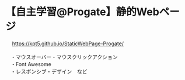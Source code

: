 # 【自主学習@Progate】静的Webページ
　 <a>https://kpt5.github.io/StaticWebPage-Progate/</a>
<br>
<br>　・マウスオーバー・マウスクリックアクション
<br>　・Font Awesome
<br>　・レスポンシブ・デザイン　など

